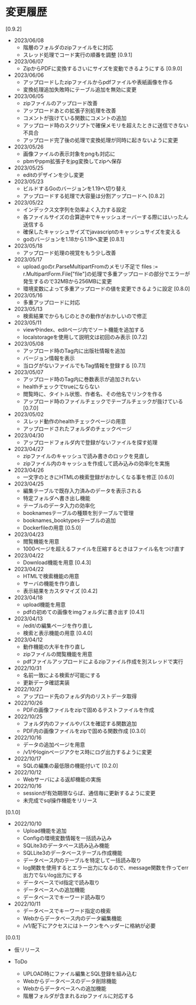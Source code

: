 # 変更履歴
[0.9.2]
* 2023/06/08
  * 階層のフォルダのzipファイルをに対応
  * スレッド処理でコード実行の順番を調整
[0.9.1]
* 2023/06/07
  * ZipからPDFに変換するさいにサイズを変動できるようにする
[0.9.0]
* 2023/06/06
  * アップロードしたzipファイルからpdfファイルや表紙画像を作る
  * 変換処理追加失敗時にテーブル追加を無効に変更
* 2023/06/05
  * zipファイルのアップロード改善
  * アップロードあとの拡張子別処理を改善
  * コメントが抜けている関数にコメントの追加
  * アップロード時のスクリプトで確保メモリを超えたときに送信できない不具合
  * アップロード完了後の処理で変換処理が同時に起きないように変更
* 2023/05/26
  * 画像ファイルの表示対象をpngも対応に
  * pbmやppm拡張子をjpg変換してzipへ保存
* 2023/05/25
  * editのデザインを少し変更
* 2023/05/23
  * ビルドするGoのバージョンを1.19へ切り替え
  * アップロードする処理で大容量は分割アップロードへ
[0.8.2]
* 2023/05/22
  * インデックス文字列を効率よく入力する設定
  * 各ファイルサイズの合算途中でキャッシュオーバーする際にはいったん送信する
  * 確保したキャッシュサイズでjavascriptのキャッシュサイズを変える
  * goのバージョンを1.18から1.19へ変更
[0.8.1]
* 2023/05/18
  * アップロード処理の視覚をもう少し改善
* 2023/05/17
  * upload.goのr.ParseMultipartFromのメモリ不足で files := r.MultipartForm.File["file"]の処理で多重アップロードの部分でエラーが発生するので32MBから256MBに変更
  * 環境変数によって多重アップロードの値を変更できるように設定
[0.8.0]
* 2023/05/16
  * 多重アップロードに対応
* 2023/05/13
  * 検索結果でからもじのときの動作がおかしいので修正
* 2023/05/11
  * viewやindex、editページ内でソート機能を追加する
  * localstorageを使用して説明文は初回のみ表示
[0.7.2]
* 2023/05/08
  * アップロード時のTag内に出版社情報を追加
  * バージョン情報を表示
  * 当ログがないファイルでもTag情報を登録する
[0.7.1]
* 2023/05/07
  * アップロード時のTag内に巻数表示が追加されない
  * healthチェックでtrueにならない
  * 閲覧時に、タイトル状態、作者名、その他名でリンクを作る
  * アップロード時のファイルチェックでテーブルチェックが抜けている
[0.7.0]
* 2023/05/02
  * スレッド動作のhealthチェックページの用意
  * アップロードされたフォルダのチェックページ
* 2023/04/30
  * アップロードフォルダ内で登録がないファイルを探す処理
* 2023/04/27
  * zipファイルのキャッシュで読み書きのロックを見直し
  * zipファイル内のキャッシュを作成して読み込みの効率化を実施
* 2023/04/26
  * 一文字のときにHTMLの検索登録がおかしくなる事を修正
[0.6.0]
* 2023/04/25
  * 編集テーブルで既存入力済みのデータを表示される
  * 特定フォルダへ書き出し機能
  * テーブルのデータ入力の効率化
  * booknamesテーブルの種類を別テーブルで管理
  * booknames_booktypesテーブルの追加
  * Dockerfileの用意
[0.5.0]
* 2023/04/23
  * 閲覧機能を用意
  * 1000ページを超えるファイルを圧縮するときはファイル名をつけ直す
* 2023/04/22
  * Download機能を用意
[0.4.3]
* 2023/04/22
  * HTMLで検索機能の用意
  * サーバの機能を作り直し
  * 表示結果をカスタマイズ
[0.4.2]
* 2023/04/18
  * upload機能を用意
  * pdfの初めての画像をimgフォルダに書き出す
[0.4.1]
* 2023/04/13
  * /edit/の編集ページを作り直し
  * 検索と表示機能の用意
[0.4.0]
* 2023/04/12
  * 動作機能の大半を作り直し
  * zipファイルの閲覧機能を用意
  * pdfファイルアップロードによるzipファイル作成を別スレッドで実行
* 2022/10/31
  * 名前一致による検索が可能にする
  * 更新データ確認実装
* 2022/10/27
  * アップロード先のフォルダ内のリストデータ取得
* 2022/10/26
  * PDFの画像ファイルをzipで固めるテストファイルを作成
* 2022/10/25
  * フォルダ内のファイルやパスを確認する関数追加
  * PDF内の画像ファイルをzipで固める関数作成
[0.3.0]
* 2022/10/16
  * データの追加ページを用意
  * /v1/やloginページアクセス時にログ出力するように変更
* 2022/10/17
  * SQLの編集の最低限の機能付いて
[0.2.0]
* 2022/10/12
  * Webサーバによる返却機能の実施
* 2022/10/16
  * sessionが有効期限ならば、通信毎に更新するように変更
  * 未完成でsql操作機能をリリース

[0.1.0]
* 2022/10/10
  * Upload機能を追加
  * Configの環境変数情報を一括読み込み
  * SQLite3のデータベース読み込み機能
  * SQLLite3のデータベーステーブル作成機能
  * データベース内のテーブルを特定して一括読み取り
  * log関数を使用するとエラー出力になるので、message関数を作ってerr出力でないlog出力にする
  * データベースでid指定で読み取り
  * データベースへの追加機能
  * データベースでキーワード読み取り
* 2022/10/11
  * データベースでキーワード指定の検索
  * Webからデータベース内のデータ編集機能
  * /v1/配下にアクセスにはトークンをヘッダーに格納が必要

[0.0.1]
* 仮リリース


* ToDo
  * UPLOAD時にファイル編集とSQL登録を組み込む
  * Webからデータベースのデータ削除機能
  * Webからデータベースへの追加機能
  * 階層フォルダが含まれるzipファイルに対応する